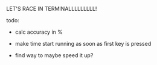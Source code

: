 LET'S RACE IN TERMINALLLLLLLLL!

todo:

- calc accuracy in %

- make time start running as soon as first key is pressed

- find way to maybe speed it up? 
